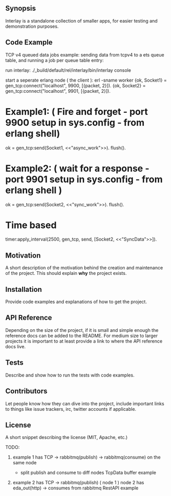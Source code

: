 ## Synopsis

Interlay is a standalone collection of smaller apps, for easier testing and demonstration purposes.

## Code Example

TCP v4 queued data jobs example:
sending data from tcpv4 to a ets queue table, and running a job per queue table entry:

run interlay:
./_build/default/rel/interlay/bin/interlay console

start a seperate erlang node ( the client ):
erl -sname worker
{ok, Socket1} = gen_tcp:connect("localhost", 9900, [{packet, 2}]).
{ok, Socket2} = gen_tcp:connect("localhost", 9901, [{packet, 2}]).

# Example1: ( Fire and forget - port 9900 setup in sys.config - from erlang shell)
ok = gen_tcp:send(Socket1, <<"async_work">>).
flush().

# Example2: ( wait for a response - port 9901 setup in sys.config - from erlang shell )
ok = gen_tcp:send(Socket2, <<"sync_work">>).
flush().



# Time based
timer:apply_interval(2500, gen_tcp, send, [Socket2, <<"SyncData">>]).












## Motivation

A short description of the motivation behind the creation and maintenance of the project. This should explain **why** the project exists.

## Installation

Provide code examples and explanations of how to get the project.

## API Reference

Depending on the size of the project, if it is small and simple enough the reference docs can be added to the README. For medium size to larger projects it is important to at least provide a link to where the API reference docs live.

## Tests

Describe and show how to run the tests with code examples.

## Contributors

Let people know how they can dive into the project, include important links to things like issue trackers, irc, twitter accounts if applicable.

## License

A short snippet describing the license (MIT, Apache, etc.)




TODO:

1) example 1 has TCP -> rabbitmq(publish) -> rabbitmq(consume) 
on the same node
	- split publish and consume to diff nodes
   TcpData buffer example

2) example 2 has TCP -> rabbitmq(publish) ( node 1 )
   node 2 has eda_out(http) -> consumes from rabbitmq
   RestAPI example